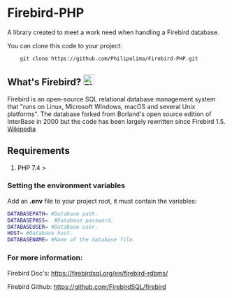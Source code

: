 # Firebird-PHP

A library created to meet a work need when handling a Firebird database.

You can clone this code to your project:

```git
	git clone https://github.com/Philipelima/Firebird-PHP.git
``` 



## What's Firebird?   <img src="https://camo.githubusercontent.com/08b19bf59e79fcbe38c4202d1ef386bd72f1ad01e107d23df7406841038c2b34/68747470733a2f2f75706c6f61642e77696b696d656469612e6f72672f77696b6970656469612f636f6d6d6f6e732f7468756d622f382f38652f46697265626972645f6c6f676f2e7376672f3132303070782d46697265626972645f6c6f676f2e7376672e706e67" alt="Firebird Logo" height= '25px' width='25px' />

Firebird is an open-source SQL relational database management system that "runs on Linux, Microsoft Windows, macOS and several Unix platforms". The database forked from Borland's open source edition of InterBase in 2000 but the code has been largely rewritten since Firebird 1.5. [Wikipedia](https://en.wikipedia.org/wiki/Firebird_(database_server))

## Requirements

1. PHP 7.4 >


### Setting the environment variables

Add an **.env** file to your project root, it must contain the variables: 

```bash
DATABASEPATH= #Database path.
DATABASEPASS=  #Database password.
DATABASEUSER= #Database user.
HOST= #Database host.
DATABASENAME= #Name of the database file.
```

### For more information:

Firebird Doc's:   https://firebirdsql.org/en/firebird-rdbms/

Firebird Github: https://github.com/FirebirdSQL/firebird
